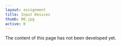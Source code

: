 ```yaml
---
layout: assignment
title: Input Devices
thumb: 00.jpg
active: 0
---
```

<p class="font-italic">The content of this page has not been developed yet.</p>